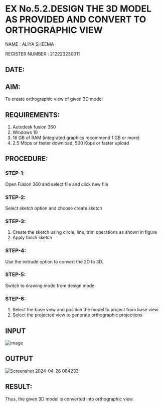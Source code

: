 # EX No.5.2.DESIGN THE 3D MODEL AS PROVIDED AND CONVERT TO ORTHOGRAPHIC VIEW
NAME : ALIYA SHEEMA

REGISTER NUMBER : 212223230011

## DATE:

## AIM: 
To create orthographic view of given 3D model

## REQUIREMENTS: 
1. Autodesk fusion 360
2. Windows 10
3. 16 GB of RAM (integrated graphics recommend 1 GB or more)
4. 2.5 Mbps or faster download; 500 Kbps or faster upload 

## PROCEDURE:

### STEP-1:
Open Fusion 360 and select file and click new file

### STEP-2:
Select sketch option and choose create sketch

### STEP-3: 
1. Create the sketch using circle, line, trim operations as shown in figure
2. Apply finish sketch 

### STEP-4:
 Use the extrude option to convert the 2D to 3D.

### STEP-5:
Switch to drawing mode from design mode 
          
### STEP-6:
1. Select the base view and position the model to project from base view 
2. Select the projected view to generate orthographic projections

## INPUT
![image](https://user-images.githubusercontent.com/113594316/199412055-fa1f658d-65f4-42c2-9c3c-78c93512e905.png)

## OUTPUT

![Screenshot 2024-04-26 084233](https://github.com/23005529/EX-No.5.2.DESIGN-THE-3D-MODEL-AS-PROVIDED-AND-CONVERT-TO-ORTHOGRAPHIC-VIEW/assets/139842207/6700aca2-19ce-40ca-bc5e-901d7a228e35)

## RESULT:
Thus, the given 3D model is converted into orthographic view.
